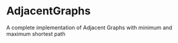 # AdjacentGraphs
A complete implementation of Adjacent Graphs with minimum and maximum shortest path

